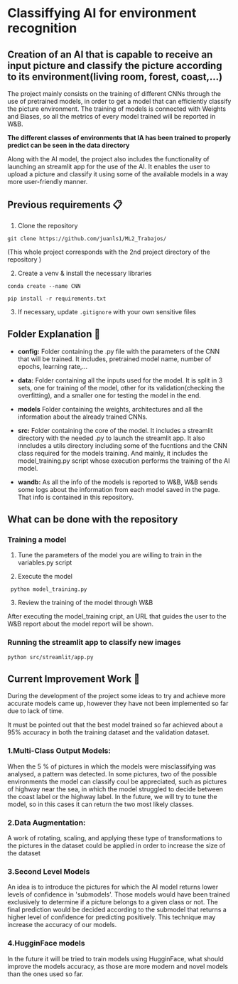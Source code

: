 # Classiffying AI for environment recognition

## Creation of an AI that is capable to receive an input picture and classify the picture according to its environment(living room, forest, coast,...)

The project mainly consists on the training of different CNNs through the use of pretrained models, in order to get a model that can efficiently classify the picture environment. 
The training of models is connected with Weights and Biases, so all the metrics of every model trained will be reported in W&B.

**The different classes of environments that IA has been trained to properly predict can be seen in the data directory** 

Along with the AI model, the project also includes the functionality of launching an streamlit app for the use of the AI. It enables the user to upload a picture and classify it using some of the available models in a way more user-friendly manner.


## Previous requirements 📋

 1. Clone the repository

```
git clone https://github.com/juanls1/ML2_Trabajos/
```

(This whole project corresponds with the 2nd project directory of the repository )

 2. Create a venv & install the necessary libraries 

```
conda create --name CNN

pip install -r requirements.txt

```

3. If necessary, update ```.gitignore``` with your own sensitive files


## Folder Explanation :file_folder: 

 + **config:** Folder containing the .py file with the parameters of the CNN that will be trained. It includes, pretrained model name, number of epochs, learning rate,... 

 + **data:** Folder containing all the inputs used for the model. It is split in 3 sets, one for training of the model, other for its validation(checking the overfitting), and a smaller one for testing the model in the end.

 + **models** Folder containing the weights, architectures and all the information about the already trained CNNs.

 + **src:** Folder containing the core of the model. It includes a streamlit directory with the needed .py to launch the streamlit app. It also inncludes a utils directory including some of the fucntions and the CNN class required for the models training.
 And mainly, it includes the model_training.py script whose execution performs the training of the AI model.

 + **wandb:** As all the info of the models is reported to W&B, W&B sends some logs about the information from each model saved in the page. That info is contained in this repository.


## What can be done with the repository  

 ### Training a model

1. Tune the parameters of the model you are willing to train in the variables.py script

2. Execute the model
```
 python model_training.py
```
3. Review the training of the model through W&B

After executing the model_training cript, an URL that guides the user to the W&B report about the model report will be shown.



### Running the streamlit app to classify new images
```
python src/streamlit/app.py

```



 
## Current Improvement Work 🔧

During the development of the project some ideas to try and achieve more accurate models came up, however they have not been implemented so far due to lack of time.

It must be pointed out that the best model trained so far achieved about a 95% accuracy in both the training dataset and the validation dataset. 

### 1.Multi-Class Output Models:
 When the 5 % of pictures in which the models were misclassifying was analysed, a pattern was detected. In some pictures, two of the possible environments the model can classify coul be appreciated, such as pictures of highway near the sea, in which the model struggled to decide between the coast label or the highway label. In the future, we will try to tune the model, so in this cases it can return the two most likely classes.

### 2.Data Augmentation:
 A work of rotating, scaling, and applying these type of transformations to the pictures in the dataset could be applied in order to increase the size of the dataset

### 3.Second Level Models
 An idea is to introduce the pictures for which the AI model returns lower levels of confidence in 'submodels'. Those models would have been trained exclusively to determine if a picture belongs to a given class or not. The final prediction would be decided according to the submodel that returns a higher level of confidence for predicting positively. This technique may increase the accuracy of our models.

### 4.HugginFace models
 In the future it will be tried to train models using HugginFace, what should improve the models accuracy, as those are more modern and novel models than the ones used so far.
